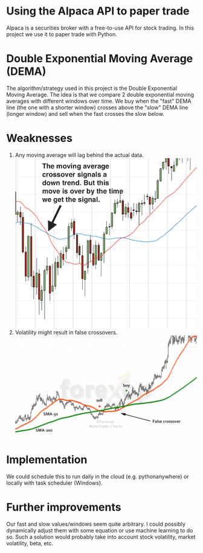 # Using the Alpaca API to paper trade  
Alpaca is a securities broker with a free-to-use API for stock trading. In this project we use it to paper trade with Python.  
# Double Exponential Moving Average (DEMA)  
The algorithm/strategy used in this project is the Double Exponential Moving Average. The idea is that we compare 2 double exponential moving averages with different windows over time. We buy when the "fast" DEMA line (the one with a shorter window) crosses above the "slow" DEMA line (longer window) and sell when the fast crosses the slow below.
# Weaknesses  
1. Any moving average will lag behind the actual data. ![](images/ma-falsesignal.png)  
2. Volatility might result in false crossovers. ![](images/SMA_false_crossover-1280x720.png)  
# Implementation  
We could schedule this to run daily in the cloud (e.g. pythonanywhere) or locally with task scheduler (Windows).  
# Further improvements  
Our fast and slow values/windows seem quite arbitrary. I could possibly dynamically adjust them with some equation or use machine learning to do so. Such a solution would probably take into account stock volatility, market volatility, beta, etc.
